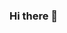 ### Hi there 👋

<!--
**avigautam-329/avigautam-329** is a ✨ _special_ ✨ repository because its `README.md` (this file) appears on your GitHub profile.

- 🔭 I’m currently working on AWS Cloud Services
- 🌱 I’m currently learning Deep Learning and AWS
- 👯 I’m looking to collaborate on ML/DL and web apps
- 🤔 I’m looking for help with AWS and open source tools
- 📫 How to reach me: avigautam.123@gmail.com
- ⚡ Fun fact: Won Local People's choice award in NASA SPACE APPS 2020

![Avi's github stats](https://github-readme-stats.vercel.app/api?username=avigautam-329&show_icons=true&theme=gruvbox)

